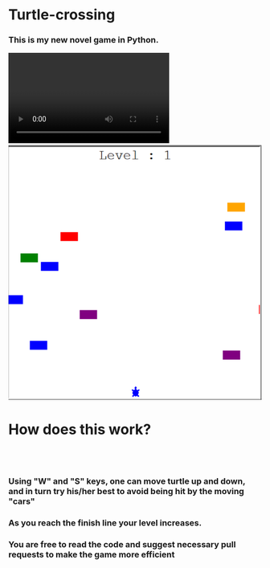 # Turtle-crossing

### This is my new novel game in Python.
<video src = "game_video.mp4" height = 180 width = 320></video>
<img src = "game.png" ></img>
<h1>How does this work?</h1>

<br></br>

<h3> Using "W" and "S" keys, one can move turtle up and down, and in turn try his/her best to avoid being hit by the moving "cars"</h3>
<h3> As you reach the finish line your level increases. </h3>


  


<h3> You are free to read the code and suggest necessary pull requests to make the game more efficient</h3>
